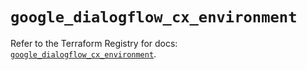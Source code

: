 # `google_dialogflow_cx_environment`

Refer to the Terraform Registry for docs: [`google_dialogflow_cx_environment`](https://registry.terraform.io/providers/hashicorp/google/6.39.0/docs/resources/dialogflow_cx_environment).
